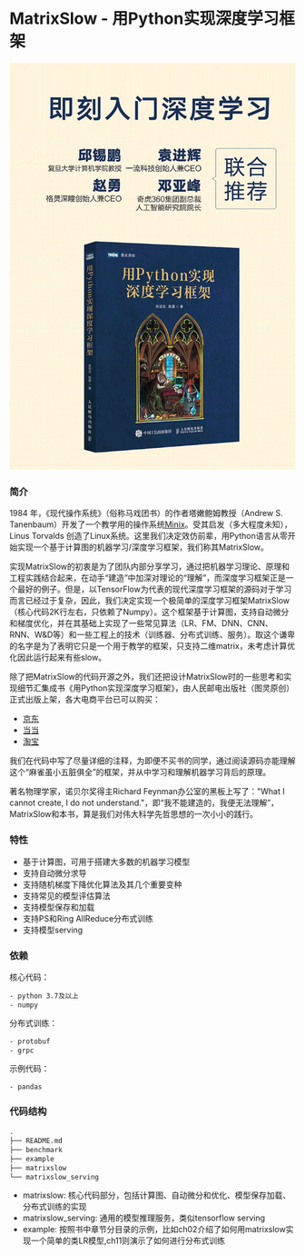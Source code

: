 <!--
 * @Author: chenzhen
 * @Date: 2019-07-09 11:36:06
 * @LastEditTime: 2020-10-26 15:42:58
 * @LastEditors: chenzhen
 * @Description:
-->
# MatrixSlow - 用Python实现深度学习框架

![avatar](book.png)

### 简介
1984 年，《现代操作系统》（俗称马戏团书）的作者塔嫩鲍姆教授（Andrew S. Tanenbaum）开发了一个教学用的操作系统[Minix](https://www.minix3.org)。受其启发（多大程度未知），Linus Torvalds 创造了Linux系统。这里我们决定效仿前辈，用Python语言从零开始实现一个基于计算图的机器学习/深度学习框架，我们称其MatrixSlow。

实现MatrixSlow的初衷是为了团队内部分享学习，通过把机器学习理论、原理和工程实践结合起来，在动手“建造”中加深对理论的“理解”，而深度学习框架正是一个最好的例子。但是，以TensorFlow为代表的现代深度学习框架的源码对于学习而言已经过于复杂，因此，我们决定实现一个极简单的深度学习框架MatrixSlow（核心代码2K行左右，只依赖了Numpy）。这个框架基于计算图，支持自动微分和梯度优化，并在其基础上实现了一些常见算法（LR、FM、DNN、CNN、RNN、W&D等）和一些工程上的技术（训练器、分布式训练、服务）。取这个谦卑的名字是为了表明它只是一个用于教学的框架，只支持二维matrix，未考虑计算优化因此运行起来有些slow。

除了把MatrixSlow的代码开源之外，我们还把设计MatrixSlow时的一些思考和实现细节汇集成书《用Python实现深度学习框架》，由人民邮电出版社（图灵原创）正式出版上架，各大电商平台已可以购买：

- [京东](https://item.jd.com/12994556.html)
- [当当](http://product.dangdang.com/29139156.html)
- [淘宝](https://detail.tmall.com/item.htm?spm=a230r.1.14.110.52abd576UEklUs&id=628890432853&ns=1&abbucket=2)

我们在代码中写了尽量详细的注释，为即便不买书的同学，通过阅读源码亦能理解这个“麻雀虽小五脏俱全”的框架，并从中学习和理解机器学习背后的原理。

著名物理学家，诺贝尔奖得主Richard Feynman办公室的黑板上写了："What I cannot create, I do not understand."，即“我不能建造的，我便无法理解”，MatrixSlow和本书，算是我们对伟大科学先哲思想的一次小小的践行。

### 特性

- 基于计算图，可用于搭建大多数的机器学习模型
- 支持自动微分求导
- 支持随机梯度下降优化算法及其几个重要变种
- 支持常见的模型评估算法
- 支持模型保存和加载
- 支持PS和Ring AllReduce分布式训练
- 支持模型serving

### 依赖
核心代码：
```
- python 3.7及以上
- numpy
```
分布式训练：
```
- protobuf
- grpc
```
示例代码：
```
- pandas
```
### 代码结构
```
.
├── README.md
├── benchmark
├── example
├── matrixslow
└── matrixslow_serving
```
- matrixslow: 核心代码部分，包括计算图、自动微分和优化、模型保存加载、分布式训练的实现
- matrixslow_serving: 通用的模型推理服务，类似tensorflow serving
- example: 按照书中章节分目录的示例，比如ch02介绍了如何用matrixslow实现一个简单的类LR模型,ch11则演示了如何进行分布式训练
